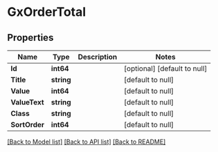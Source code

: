 # GxOrderTotal

## Properties
Name | Type | Description | Notes
------------ | ------------- | ------------- | -------------
**Id** | **int64** |  | [optional] [default to null]
**Title** | **string** |  | [default to null]
**Value** | **int64** |  | [default to null]
**ValueText** | **string** |  | [default to null]
**Class** | **string** |  | [default to null]
**SortOrder** | **int64** |  | [default to null]

[[Back to Model list]](../README.md#documentation-for-models) [[Back to API list]](../README.md#documentation-for-api-endpoints) [[Back to README]](../README.md)

